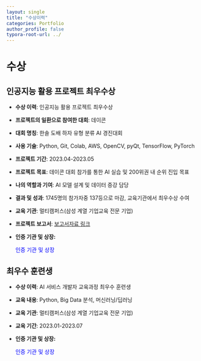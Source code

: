 ```yaml
---
layout: single
title: "수상이력"
categories: Portfolio
author_profile: false
typora-root-url: ../
---
```

# 수상

## 인공지능 활용 프로젝트 최우수상

- **수상 이력**: 인공지능 활용 프로젝트 최우수상 

- **프로젝트의 일환으로 참여한 대회**: 데이콘

- **대회 명칭**: 한솔 도배 하자 유형 분류 AI  경진대회

- **사용 기술**: Python, Git, Colab, AWS, OpenCV, pyQt, TensorFlow, PyTorch

- **프로젝트 기간**: 2023.04-2023.05

- **프로젝트 목표**: 데이콘 대회 참가를 통한 AI 실습 및 200위권 내 순위 진입 목표

- **나의 역할과 기여**: AI 모델 설계 및 데이터 증강 담당

- **결과 및 성과**: 1745명의 참가자중 137등으로 마감, 교육기관에서 최우수상 수여

- **교육 기관**:  멀티캠퍼스(삼성 계열 기업교육 전문 기업)

- **프로젝트 보고서**: <a href="https://www.dropbox.com/scl/fi/m1l75wk5ko2gf39xotcml/Jinse-Park-AI.pptx?rlkey=iq5rgo0mcselykxjg6rfawma4&dl=0" target="_blank">보고서자료 링크</a>

- **인증 기관 및 상장:**  

  <a onclick="window.open('/images/2024-05-08-수상이력/SCR-20240512-bcpu.png', 'popup', 'width=600,height=400')" style="color: blue; cursor: pointer;">인증 기관 및 상장</a>

## 최우수 훈련생

- **수상 이력**: AI 서비스 개발자 교육과정 최우수 훈련생

- **교육 내용**: Python, Big Data 분석, 머신러닝/딥러닝

- **교육 기관**:  멀티캠퍼스(삼성 계열 기업교육 전문 기업)

- **교육 기간**: 2023.01-2023.07

- **인증 기관 및 상장:**  

  <a onclick="window.open('/images/2024-05-08-Award&Honor/SCR-20240519-nphj.png', 'popup', 'width=600,height=400')" style="color: blue; cursor: pointer;">인증 기관 및 상장</a>

